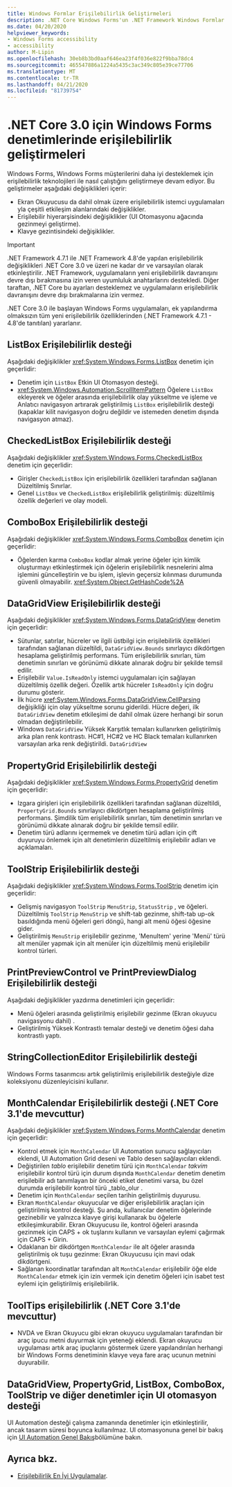 ```yaml
---
title: Windows Formlar Erişilebilirlik Geliştirmeleri
description: .NET Core Windows Forms'un .NET Framework Windows Formlar ile karşılaştırıldığında erişilebilirliği nasıl geliştirmeye çalıştığı hakkında bilgi edinin.
ms.date: 04/20/2020
helpviewer_keywords:
- Windows Forms accessibility
- accessibility
author: M-Lipin
ms.openlocfilehash: 30eb8b3bd0aaf646ea23f4f036e822f9bba78dc4
ms.sourcegitcommit: 465547886a1224a5435c3ac349c805e39ce77706
ms.translationtype: MT
ms.contentlocale: tr-TR
ms.lasthandoff: 04/21/2020
ms.locfileid: "81739754"
---
```

# <a name="accessibility-improvements-in-windows-forms-controls-for-net-core-30"></a>.NET Core 3.0 için Windows Forms denetimlerinde erişilebilirlik geliştirmeleri

Windows Forms, Windows Forms müşterilerini daha iyi desteklemek için erişilebilirlik teknolojileri ile nasıl çalıştığını geliştirmeye devam ediyor. Bu geliştirmeler aşağıdaki değişiklikleri içerir:

- Ekran Okuyucusu da dahil olmak üzere erişilebilirlik istemci uygulamaları yla çeşitli etkileşim alanlarındaki değişiklikler.
- Erişilebilir hiyerarşisindeki değişiklikler (UI Otomasyonu ağacında gezinmeyi geliştirme).
- Klavye gezintisindeki değişiklikler.

> [!IMPORTANT]
> .NET Framework 4.7.1 ile .NET Framework 4.8'de yapılan erişilebilirlik değişiklikleri .NET Core 3.0 ve üzeri ne kadar dır ve varsayılan olarak etkinleştirilir. .NET Framework, uygulamaların yeni erişilebilirlik davranışını devre dışı bırakmasına izin veren uyumluluk anahtarlarını destekledi. Diğer taraftan, .NET Core bu ayarları desteklemez ve uygulamaların erişilebilirlik davranışını devre dışı bırakmalarına izin vermez.
  
.NET Core 3.0 ile başlayan Windows Forms uygulamaları, ek yapılandırma olmaksızın tüm yeni erişilebilirlik özelliklerinden (.NET Framework 4.7.1 - 4.8'de tanıtılan) yararlanır.

## <a name="listbox-accessibility-support"></a>ListBox Erişilebilirlik desteği

Aşağıdaki değişiklikler <xref:System.Windows.Forms.ListBox> denetim için geçerlidir:

- Denetim için `ListBox` Etkin UI Otomasyon desteği.
- <xref:System.Windows.Automation.ScrollItemPattern> Öğelere `ListBox` ekleyerek ve öğeler arasında erişilebilirlik olay yükseltme ve işleme ve Anlatıcı navigasyon artırarak geliştirilmiş `ListBox` erişilebilirlik desteği (kapaklar kilit navigasyon doğru değildir ve istemeden denetim dışında navigasyon atmaz).

## <a name="checkedlistbox-accessibility-support"></a>CheckedListBox Erişilebilirlik desteği

Aşağıdaki değişiklikler <xref:System.Windows.Forms.CheckedListBox> denetim için geçerlidir:

- Girişler `CheckedListBox` için erişilebilirlik özellikleri tarafından sağlanan Düzeltilmiş Sınırlar.
- Genel `ListBox` ve `CheckedListBox` erişilebilirlik geliştirilmiş: düzeltilmiş özellik değerleri ve olay modeli.

## <a name="combobox-accessibility-support"></a>ComboBox Erişilebilirlik desteği

Aşağıdaki değişiklikler <xref:System.Windows.Forms.ComboBox> denetim için geçerlidir:

- Öğelerden karma `ComboBox` kodlar almak yerine öğeler için kimlik oluşturmayı etkinleştirmek için öğelerin erişilebilirlik nesnelerini alma işlemini güncelleştirin ve bu işlem, işlevin geçersiz kılınması durumunda güvenli olmayabilir. <xref:System.Object.GetHashCode%2A>

## <a name="datagridview-accessibility-support"></a>DataGridView Erişilebilirlik desteği

Aşağıdaki değişiklikler <xref:System.Windows.Forms.DataGridView> denetim için geçerlidir:

- Sütunlar, satırlar, hücreler ve ilgili üstbilgi için erişilebilirlik özellikleri tarafından sağlanan düzeltildi, `DataGridView.Bounds` sınırlayıcı dikdörtgen hesaplama geliştirilmiş performans. Tüm erişilebilirlik sınırları, tüm denetimin sınırları ve görünümü dikkate alınarak doğru bir şekilde temsil edilir.
- Erişilebilir `Value.IsReadOnly` istemci uygulamaları için sağlayan düzeltilmiş özellik değeri. Özellik artık hücreler `IsReadOnly` için doğru durumu gösterir.
- İlk hücre <xref:System.Windows.Forms.DataGridView.CellParsing> değişikliği için olay yükseltme sorunu giderildi. Hücre değeri, ilk `DataGridView` denetim etkileşimi de dahil olmak üzere herhangi bir sorun olmadan değiştirilebilir.
- Windows `DataGridView` Yüksek Karşıtlık temaları kullanırken geliştirilmiş arka plan renk kontrastı. HC#1, HC#2 ve HC Black temaları kullanırken varsayılan arka renk değiştirildi. `DataGridView`

## <a name="propertygrid-accessibility-support"></a>PropertyGrid Erişilebilirlik desteği

Aşağıdaki değişiklikler <xref:System.Windows.Forms.PropertyGrid> denetim için geçerlidir:

- Izgara girişleri için erişilebilirlik özellikleri tarafından sağlanan düzeltildi, `PropertyGrid.Bounds` sınırlayıcı dikdörtgen hesaplama geliştirilmiş performans. Şimdilik tüm erişilebilirlik sınırları, tüm denetimin sınırları ve görünümü dikkate alınarak doğru bir şekilde temsil edilir.
- Denetim türü adlarını içermemek ve denetim türü adları için çift duyuruyu önlemek için alt denetimlerin düzeltilmiş erişilebilir adları ve açıklamaları.

## <a name="toolstrip-accessibility-support"></a>ToolStrip Erişilebilirlik desteği

Aşağıdaki değişiklikler <xref:System.Windows.Forms.ToolStrip> denetim için geçerlidir:

- Gelişmiş navigasyon `ToolStrip` `MenuStrip`, `StatusStrip` , ve öğeleri. Düzeltilmiş `ToolStrip` `MenuStrip` ve shift-tab gezinme, shift-tab up-ok basıldığında menü öğeleri geri döngü, hangi alt menü öğesi öğesine gider.
- Geliştirilmiş `MenuStrip` erişilebilir gezinme, 'MenuItem' yerine 'Menü' türü alt menüler yapmak için alt menüler için düzeltilmiş menü erişilebilir kontrol türleri.

## <a name="printpreviewcontrol-and-printpreviewdialog-accessibility-support"></a>PrintPreviewControl ve PrintPreviewDialog Erişilebilirlik desteği

Aşağıdaki değişiklikler yazdırma denetimleri için geçerlidir:

- Menü öğeleri arasında geliştirilmiş erişilebilir gezinme (Ekran okuyucu navigasyonu dahil) .
- Geliştirilmiş Yüksek Kontrastlı temalar desteği ve denetim öğesi daha kontrastlı yaptı.

## <a name="stringcollectioneditor-accessibility-support"></a>StringCollectionEditor Erişilebilirlik desteği

Windows Forms tasarımcısı artık geliştirilmiş erişilebilirlik desteğiyle dize koleksiyonu düzenleyicisini kullanır.

## <a name="monthcalendar-accessibility-support-available-in-net-core-31"></a>MonthCalendar Erişilebilirlik desteği (.NET Core 3.1'de mevcuttur)

Aşağıdaki değişiklikler <xref:System.Windows.Forms.MonthCalendar> denetim için geçerlidir:

- Kontrol etmek için `MonthCalendar` UI Automation sunucu sağlayıcıları eklendi, UI Automation Grid deseni ve Tablo desen sağlayıcıları eklendi.
- Değiştirilen _tablo_ erişilebilir denetim türü için `MonthCalendar` _takvim_ erişilebilir kontrol türü için durum dışında `MonthCalendar` denetim denetim erişilebilir adı tanımlayan bir önceki etiket denetimi varsa, bu özel durumda erişilebilir kontrol türü _tablo_olur .
- Denetim için `MonthCalendar` seçilen tarihin geliştirilmiş duyurusu.
- Ekran `MonthCalendar` okuyucular ve diğer erişilebilirlik araçları için geliştirilmiş kontrol desteği. Şu anda, kullanıcılar denetim öğelerinde gezinebilir ve yalnızca klavye girişi kullanarak bu öğelerle etkileşimkurabilir. Ekran Okuyucusu ile, kontrol öğeleri arasında gezinmek için CAPS + ok tuşlarını kullanın ve varsayılan eylemi çağırmak için CAPS + Girin.
- Odaklanan bir dikdörtgen `MonthCalendar` ile alt öğeler arasında geliştirilmiş ok tuşu gezinme: Ekran Okuyucusu için mavi odak dikdörtgeni.
- Sağlanan koordinatlar tarafından alt `MonthCalendar` erişilebilir öğe elde `MonthCalendar` etmek için izin vermek için denetim öğeleri için isabet test eylemi için geliştirilmiş erişilebilirlik.

## <a name="tooltips-accessibility-available-in-net-core-31"></a>ToolTips erişilebilirlik (.NET Core 3.1'de mevcuttur)

- NVDA ve Ekran Okuyucu gibi ekran okuyucu uygulamaları tarafından bir araç ipucu metni duyurmak için yeteneği eklendi. Ekran okuyucu uygulaması artık araç ipuçlarını göstermek üzere yapılandırılan herhangi bir Windows Forms denetiminin klavye veya fare araç ucunun metnini duyurabilir.

## <a name="ui-automation-support-for-datagridview-propertygrid-listbox-combobox-toolstrip-and-other-controls"></a>DataGridView, PropertyGrid, ListBox, ComboBox, ToolStrip ve diğer denetimler için UI otomasyon desteği

UI Automation desteği çalışma zamanında denetimler için etkinleştirilir, ancak tasarım süresi boyunca kullanılmaz. UI otomasyonuna genel bir bakış için [UI Automation Genel Bakış](https://docs.microsoft.com/dotnet/framework/ui-automation/ui-automation-overview)bölümüne bakın.

## <a name="see-also"></a>Ayrıca bkz.

- [Erişilebilirlik En İyi Uygulamalar](../ui-automation/accessibility-best-practices.md).
